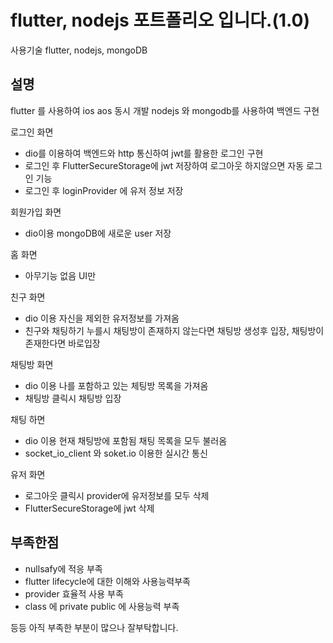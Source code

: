 # flutter, nodejs 포트폴리오 입니다.(1.0)

사용기술 flutter, nodejs, mongoDB

## 설명

flutter 를 사용하여 ios aos 동시 개발
nodejs 와 mongodb를 사용하여 백엔드 구현

로그인 화면
 - dio를 이용하여 백엔드와 http 통신하여 jwt를 활용한 로그인 구현
 - 로그인 후 FlutterSecureStorage에 jwt 저장하여 로그아웃 하지않으면 자동 로그인 기능
 - 로그인 후 loginProvider 에 유저 정보 저장

회원가입 화면
 - dio이용 mongoDB에 새로운 user 저장

홈 화면 
 - 아무기능 없음 UI만

친구 화면
- dio 이용 자신을 제외한 유저정보를 가져옴
- 친구와 채팅하기 누를시 채팅방이 존재하지 않는다면 채팅방 생성후 입장, 채팅방이 존재한다면 바로입장

채팅방 화면
- dio 이용 나를 포함하고 있는 체팅방 목록을 가져옴
- 채팅방 클릭시 채팅방 입장

채팅 하면
- dio 이용 현재 채팅방에 포함됨 채팅 목록을 모두 불러옴
- socket_io_client 와 soket.io 이용한 실시간 통신

유저 화면
- 로그아웃 클릭시 provider에 유저정보를 모두 삭제
- FlutterSecureStorage에 jwt 삭제


## 부족한점
- nullsafy에 적응 부족
- flutter lifecycle에 대한 이해와 사용능력부족
- provider 효율적 사용 부족
- class 에 private public 에 사용능력 부족

등등 아직 부족한 부분이 많으나 잘부탁합니다.
